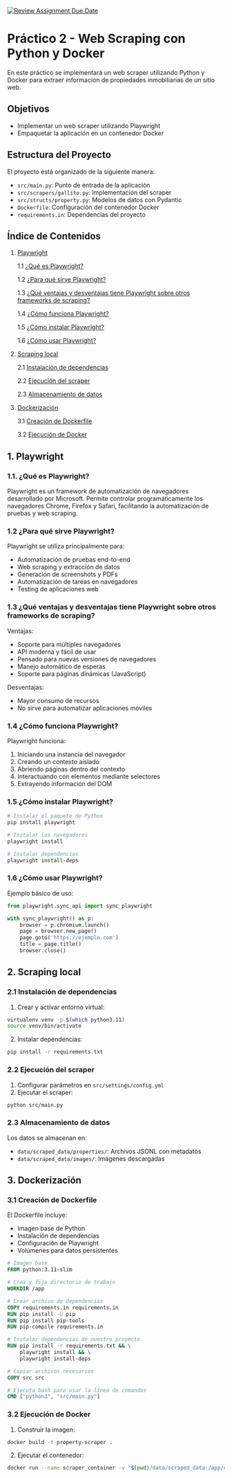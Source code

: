 [![Review Assignment Due Date](https://classroom.github.com/assets/deadline-readme-button-22041afd0340ce965d47ae6ef1cefeee28c7c493a6346c4f15d667ab976d596c.svg)](https://classroom.github.com/a/o8BZ7fxD)
# Práctico 2 - Web Scraping con Python y Docker

En este práctico se implementará un web scraper utilizando Python y Docker para extraer información de propiedades inmobiliarias de un sitio web.

## Objetivos
- Implementar un web scraper utilizando Playwright
- Empaquetar la aplicación en un contenedor Docker

## Estructura del Proyecto

El proyecto está organizado de la siguiente manera:

- `src/main.py`: Punto de entrada de la aplicación
- `src/scrapers/gallito.py`: Implementación del scraper
- `src/structs/property.py`: Modelos de datos con Pydantic
- `Dockerfile`: Configuración del contenedor Docker
- `requirements.in`: Dependencias del proyecto

## Índice de Contenidos

1. [Playwright](#1-playwright)
  
   1.1 [¿Qué es Playwright?](#11-qué-es-playwright)

   1.2 [¿Para qué sirve Playwright?](#12-para-qué-sirve-playwright)

   1.3 [¿Qué ventajas y desventajas tiene Playwright sobre otros frameworks de scraping?](#13-qué-ventajas-y-desventajas-tiene-playwright-sobre-otros-frameworks-de-scraping)

   1.4 [¿Cómo funciona Playwright?](#14-cómo-funciona-playwright)

   1.5 [¿Cómo instalar Playwright?](#15-cómo-instalar-playwright)

   1.6 [¿Cómo usar Playwright?](#16-cómo-usar-playwright)

2. [Scraping local](#2-scraping-local)

   2.1 [Instalación de dependencias](#21-instalación-de-dependencias)

   2.2 [Ejecución del scraper](#22-ejecución-del-scraper)

   2.3 [Almacenamiento de datos](#23-almacenamiento-de-datos)

3. [Dockerización](#3-dockerización)

   3.1 [Creación de Dockerfile](#31-creación-de-dockerfile)

   3.2 [Ejecución de Docker](#32-ejecución-de-docker)


## 1. Playwright

### 1.1. ¿Qué es Playwright?

Playwright es un framework de automatización de navegadores desarrollado por Microsoft. Permite controlar programáticamente los navegadores Chrome, Firefox y Safari, facilitando la automatización de pruebas y web scraping.

### 1.2 ¿Para qué sirve Playwright?

Playwright se utiliza principalmente para:
- Automatización de pruebas end-to-end
- Web scraping y extracción de datos
- Generación de screenshots y PDFs
- Automatización de tareas en navegadores
- Testing de aplicaciones web

### 1.3 ¿Qué ventajas y desventajas tiene Playwright sobre otros frameworks de scraping?

Ventajas:
- Soporte para múltiples navegadores
- API moderna y fácil de usar
- Pensado para nuevas versiones de navegadores
- Manejo automático de esperas
- Soporte para páginas dinámicas (JavaScript)

Desventajas:
- Mayor consumo de recursos
- No sirve para automatizar aplicaciones móviles

### 1.4 ¿Cómo funciona Playwright?

Playwright funciona:
1. Iniciando una instancia del navegador
2. Creando un contexto aislado
3. Abriendo páginas dentro del contexto
4. Interactuando con elementos mediante selectores
5. Extrayendo información del DOM

### 1.5 ¿Cómo instalar Playwright?

```bash
# Instalar el paquete de Python
pip install playwright

# Instalar los navegadores
playwright install

# Instalar dependencias
playwright install-deps
```

### 1.6 ¿Cómo usar Playwright?

Ejemplo básico de uso:

```python
from playwright.sync_api import sync_playwright

with sync_playwright() as p:
    browser = p.chromium.launch()
    page = browser.new_page()
    page.goto('https://ejemplo.com')
    title = page.title()
    browser.close()
```

## 2. Scraping local

### 2.1 Instalación de dependencias

1. Crear y activar entorno virtual:
```bash
virtualenv venv -p $(which python3.11)
source venv/bin/activate
```

2. Instalar dependencias:
```bash
pip install -r requirements.txt
```

### 2.2 Ejecución del scraper

1. Configurar parámetros en `src/settings/config.yml`
2. Ejecutar el scraper:
```bash
python src/main.py
```

### 2.3 Almacenamiento de datos

Los datos se almacenan en:
- `data/scraped_data/properties/`: Archivos JSONL con metadatos
- `data/scraped_data/images/`: Imágenes descargadas

## 3. Dockerización

### 3.1 Creación de Dockerfile

El Dockerfile incluye:
- Imagen base de Python
- Instalación de dependencias
- Configuración de Playwright
- Volúmenes para datos persistentes

```dockerfile
# Imagen base
FROM python:3.11-slim

# Crea y fija directorio de trabajo
WORKDIR /app

# Crear archivo de dependencias
COPY requirements.in requirements.in
RUN pip install -U pip
RUN pip install pip-tools
RUN pip-compile requirements.in

# Instalar dependencias de nuestro proyecto
RUN pip install -r requirements.txt && \
    playwright install && \
    playwright install-deps

# Copiar archivos necesarios
COPY src src

# Ejecuta bash para usar la línea de comandos
CMD ["python3", "src/main.py"]
```

### 3.2 Ejecución de Docker

1. Construir la imagen:
```bash
docker build -t property-scraper .
```

2. Ejecutar el contenedor:
```bash
docker run --name scraper_container -v "$(pwd)/data/scraped_data:/app/data/scraped_data" property-scraper
```

